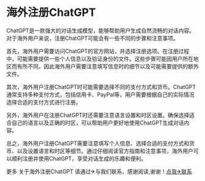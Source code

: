# 海外注册ChatGPT

ChatGPT是一款强大的对话生成模型，能够帮助用户生成自然流畅的对话内容。对于海外用户来说，注册ChatGPT可能会有一些不同的步骤和注意事项。

首先，海外用户需要访问ChatGPT的官方网站，并选择注册选项。在注册过程中，可能需要提供一些个人信息以及验证身份的文件。这些步骤可能因用户所在地区而有所不同，因此海外用户需要注意填写信息时的细节以及可能需要提供的额外文件。

其次，海外用户注册ChatGPT时可能需要选择不同的支付方式和货币。ChatGPT通常支持多种支付方式，包括信用卡、PayPal等，用户需要根据自己的实际情况选择合适的支付方式进行注册。

另外，海外用户在注册ChatGPT时还需要注意语言设置和时区设置。确保选择适合自己的语言以及正确的时区，可以帮助用户更好地使用ChatGPT生成对话内容。

总之，海外用户注册ChatGPT需要注意填写个人信息、选择合适的支付方式和货币、以及设置语言和时区等细节。通过仔细阅读官方指南和注意事项，海外用户可以顺利注册并使用ChatGPT，享受对话生成的乐趣和便利。

更多 关于海外注册ChatGPT 请通过✈与我们联系，感谢阅读,谢谢！[点我✈联系](https://gg.k02.cc)